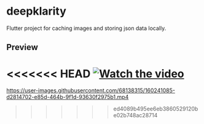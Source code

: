 # deepklarity

Flutter project for caching images and storing json data locally.

## Preview

<<<<<<< HEAD
[![Watch the video](https://img.youtube.com/vi/lViLtmpT4Y8/maxresdefault.jpg)](https://youtube.com/shorts/lViLtmpT4Y8)
=======


https://user-images.githubusercontent.com/68138315/160241085-d2814702-e85d-464b-9f1d-93630f2975b1.mp4

>>>>>>> ed4089b495ee6eb3860529120be02b748ac28714
